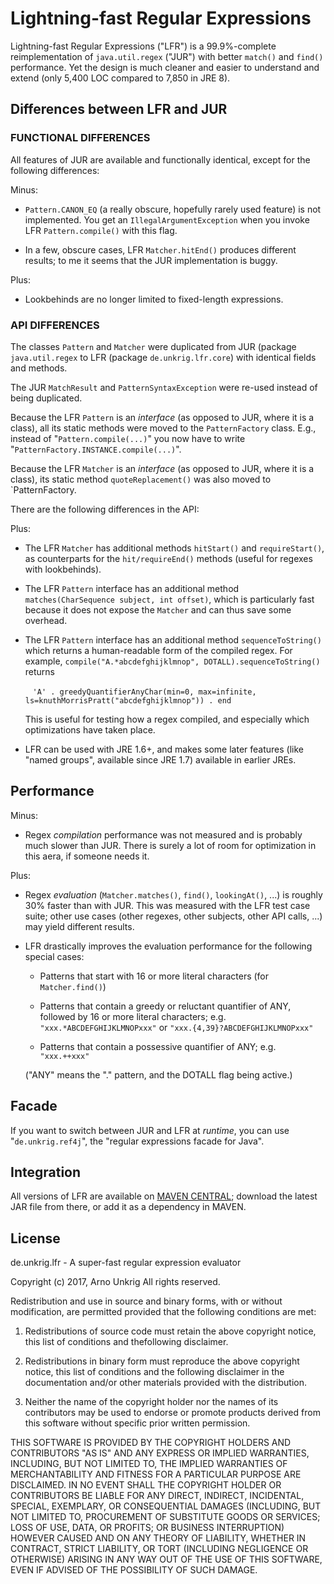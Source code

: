 # Lightning-fast Regular Expressions

Lightning-fast Regular Expressions ("LFR") is a 99.9%-complete reimplementation of `java.util.regex` ("JUR") with better `match()` and `find()` performance. Yet the design is much cleaner and easier to understand and extend (only 5,400 LOC compared to 7,850 in JRE 8).

## Differences between LFR and JUR
  
### FUNCTIONAL DIFFERENCES
  
All features of JUR are available and functionally identical, except for the following differences:

Minus:

* `Pattern.CANON_EQ` (a really obscure, hopefully rarely used feature) is not implemented. You get an `IllegalArgumentException` when you invoke LFR `Pattern.compile()` with this flag.

* In a few, obscure cases, LFR `Matcher.hitEnd()` produces different results; to me it seems that the JUR implementation is buggy.

Plus:

* Lookbehinds are no longer limited to fixed-length expressions.

### API DIFFERENCES

The classes `Pattern` and `Matcher` were duplicated from JUR (package `java.util.regex` to LFR (package `de.unkrig.lfr.core`) with identical fields and methods.

The JUR `MatchResult` and `PatternSyntaxException` were re-used instead of being duplicated.

Because the LFR `Pattern` is an <em>interface</em> (as opposed to JUR, where it is a class), all its static methods were moved to the `PatternFactory` class. E.g., instead of "`Pattern.compile(...)`" you now have to write "`PatternFactory.INSTANCE.compile(...)`".

Because the LFR `Matcher` is an <em>interface</em> (as opposed to JUR, where it is a class), its static method `quoteReplacement()` was also moved to `PatternFactory.

There are the following differences in the API:

Plus:

* The LFR `Matcher` has additional methods `hitStart()` and `requireStart()`, as counterparts for the `hit/requireEnd()` methods (useful for regexes with lookbehinds).

* The LFR `Pattern` interface has an additional method `matches(CharSequence subject, int offset)`, which is particularly fast because it does not expose the `Matcher` and can thus save some overhead.

* The LFR `Pattern` interface has an additional method `sequenceToString()` which returns a human-readable form of the compiled regex. For example, `compile("A.*abcdefghijklmnop", DOTALL).sequenceToString()` returns

  &nbsp;&nbsp;&nbsp;`'A' . greedyQuantifierAnyChar(min=0, max=infinite, ls=knuthMorrisPratt("abcdefghijklmnop")) . end`
  
  This is useful for testing how a regex compiled, and especially which optimizations have taken place.

* LFR can be used with JRE 1.6+, and makes some later features (like "named groups", available since JRE 1.7) available in earlier JREs.

## Performance

Minus:

* Regex <em>compilation</em> performance was not measured and is probably much slower than JUR. There is surely a lot of room for optimization in this aera, if someone needs it.

Plus:

* Regex <em>evaluation</em> (`Matcher.matches()`, `find()`, `lookingAt()`, ...) is roughly 30% faster than with JUR. This was measured with the LFR test case suite; other use cases (other regexes, other subjects, other API calls, ...) may yield different results.

* LFR drastically improves the evaluation performance for  the following special cases:

  * Patterns that start with 16 or more literal characters (for `Matcher.find()`)

  * Patterns that contain a greedy or reluctant quantifier of ANY, followed by 16 or more literal characters; e.g. `"xxx.*ABCDEFGHIJKLMNOPxxx"` or `"xxx.{4,39}?ABCDEFGHIJKLMNOPxxx"`

  * Patterns that contain a possessive quantifier of ANY; e.g. `"xxx.++xxx"`

  ("ANY" means the "." pattern, and the DOTALL flag being active.)

## Facade

If you want to switch between JUR and LFR at *runtime*, you can use "`de.unkrig.ref4j`", the "regular expressions facade for Java".

## Integration

All versions of LFR are available on [MAVEN CENTRAL](http://search.maven.org); download the latest JAR file from there, or add it as a dependency in MAVEN.

## License

de.unkrig.lfr - A super-fast regular expression evaluator

Copyright (c) 2017, Arno Unkrig
All rights reserved.

Redistribution and use in source and binary forms, with or without modification, are permitted provided that the following conditions are met:

1. Redistributions of source code must retain the above copyright notice, this list of conditions and thefollowing disclaimer.

2. Redistributions in binary form must reproduce the above copyright notice, this list of conditions and the following disclaimer in the documentation and/or other materials provided with the distribution.

3. Neither the name of the copyright holder nor the names of its contributors may be used to endorse or promote products derived from this software without specific prior written permission.

THIS SOFTWARE IS PROVIDED BY THE COPYRIGHT HOLDERS AND CONTRIBUTORS "AS IS" AND ANY EXPRESS OR IMPLIED WARRANTIES, INCLUDING, BUT NOT LIMITED TO, THE IMPLIED WARRANTIES OF MERCHANTABILITY AND FITNESS FOR A PARTICULAR PURPOSE ARE DISCLAIMED. IN NO EVENT SHALL THE COPYRIGHT HOLDER OR CONTRIBUTORS BE LIABLE FOR ANY DIRECT, INDIRECT, INCIDENTAL, SPECIAL, EXEMPLARY, OR CONSEQUENTIAL DAMAGES (INCLUDING, BUT NOT LIMITED TO, PROCUREMENT OF SUBSTITUTE GOODS OR SERVICES; LOSS OF USE, DATA, OR PROFITS; OR BUSINESS INTERRUPTION) HOWEVER CAUSED AND ON ANY THEORY OF LIABILITY, WHETHER IN CONTRACT, STRICT LIABILITY, OR TORT (INCLUDING NEGLIGENCE OR OTHERWISE) ARISING IN ANY WAY OUT OF THE USE OF THIS SOFTWARE, EVEN IF ADVISED OF THE POSSIBILITY OF SUCH DAMAGE.
